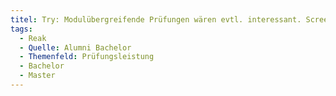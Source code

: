 ```yaml
---
titel: Try: Modulübergreifende Prüfungen wären evtl. interessant. Screendesign + Webentwicklung zum Beispiel.
tags:
  - Reak
  - Quelle: Alumni Bachelor
  - Themenfeld: Prüfungsleistung
  - Bachelor
  - Master
---
```

